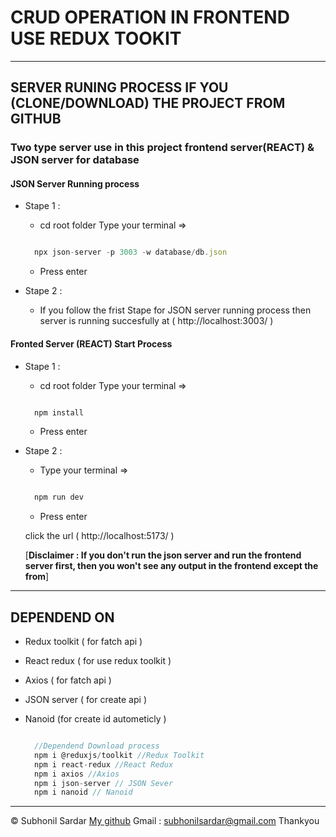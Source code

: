 # CRUD OPERATION IN FRONTEND USE REDUX TOOKIT

---
## SERVER RUNING PROCESS IF YOU (CLONE/DOWNLOAD) THE PROJECT FROM GITHUB
### Two type server use in this project frontend server(REACT) & JSON server for database

#### JSON Server Running process
* Stape 1 :
    - cd root folder Type your terminal => 

  ```js

    npx json-server -p 3003 -w database/db.json

  ```
    - Press enter
* Stape 2 : 
    - If you follow the frist Stape for JSON server running process then server is running succesfully at ( http://localhost:3003/ )

#### Fronted Server (REACT) Start Process
* Stape 1 :
    - cd root folder Type your terminal =>

  ```js

    npm install 

  ```
    - Press enter
    
* Stape 2 : 
    - Type your terminal =>

  ```js

    npm run dev 

  ```
    - Press enter

    click the url ( http://localhost:5173/ )

    [<b>Disclaimer : If you don't run the json server and run the frontend server first, then you won't see any output in the frontend except the from</b>]

---

## DEPENDEND ON
* Redux toolkit ( for fatch api ) 
* React redux ( for use redux toolkit ) 
* Axios ( for fatch api )
* JSON server ( for create api ) 
* Nanoid (for create id autometicly ) 

  ```js

    //Dependend Download process 
    npm i @reduxjs/toolkit //Redux Toolkit 
    npm i react-redux //React Redux 
    npm i axios //Axios
    npm i json-server // JSON Sever
    npm i nanoid // Nanoid

  ```

---

&copy; Subhonil Sardar [My github](http://github.com/subhonil-sardar) Gmail : subhonilsardar@gmail.com Thankyou 